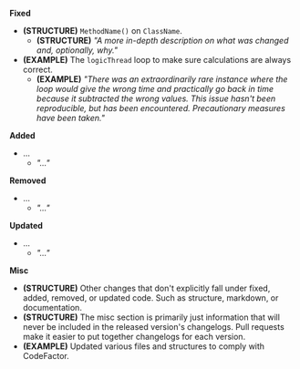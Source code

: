 **Fixed**
- **(STRUCTURE)** `MethodName()` on `ClassName`.
  - **(STRUCTURE)** _"A more in-depth description on what was changed and, optionally, why."_
- **(EXAMPLE)** The `logicThread` loop to make sure calculations are always correct.
  - **(EXAMPLE)** _"There was an extraordinarily rare instance where the loop would give the wrong time and practically go back in time because it subtracted the wrong values. This issue hasn't been reproducible, but has been encountered. Precautionary measures have been taken."_

**Added**
- ...
  - _"..."_

**Removed**
- ...
  - _"..."_

**Updated**
- ...
  - _"..."_

**Misc**
- **(STRUCTURE)** Other changes that don't explicitly fall under fixed, added, removed, or updated code. Such as structure, markdown, or documentation.
- **(STRUCTURE)** The misc section is primarily just information that will never be included in the released version's changelogs. Pull requests make it easier to put together changelogs for each version.
- **(EXAMPLE)** Updated various files and structures to comply with CodeFactor.
